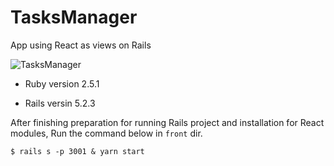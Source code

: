 # TasksManager
App using React as views on Rails

![TasksManager](https://user-images.githubusercontent.com/37650050/64496363-16964e80-d2df-11e9-8227-c0f4aba812a4.png)

* Ruby version
    2.5.1

* Rails versin
    5.2.3

After finishing preparation for running Rails project and installation for React modules,
Run the command below in `front` dir.

```
$ rails s -p 3001 & yarn start
```